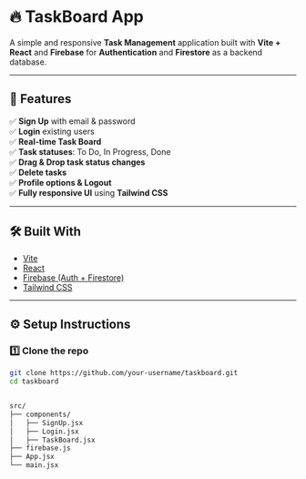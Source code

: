 # 🔥 TaskBoard App

A simple and responsive **Task Management** application built with **Vite + React** and **Firebase** for **Authentication** and **Firestore** as a backend database.

---

## 🚀 Features

✅ **Sign Up** with email & password  
✅ **Login** existing users  
✅ **Real-time Task Board**  
✅ **Task statuses**: To Do, In Progress, Done  
✅ **Drag & Drop task status changes**  
✅ **Delete tasks**  
✅ **Profile options & Logout**  
✅ **Fully responsive UI** using **Tailwind CSS**

---

## 🛠️ Built With

- [Vite](https://vitejs.dev/)
- [React](https://reactjs.org/)
- [Firebase (Auth + Firestore)](https://firebase.google.com/)
- [Tailwind CSS](https://tailwindcss.com/)

---

## ⚙️ Setup Instructions

### 1️⃣ Clone the repo

```bash
git clone https://github.com/your-username/taskboard.git
cd taskboard


src/
├── components/
│   ├── SignUp.jsx
│   ├── Login.jsx
│   ├── TaskBoard.jsx
├── firebase.js
├── App.jsx
└── main.jsx
